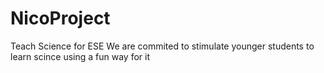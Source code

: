 # NicoProject
Teach Science for ESE
We are commited to stimulate younger students to learn scince using a fun way for it
